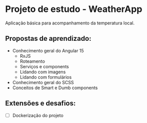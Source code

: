 # Projeto de estudo - WeatherApp

Aplicação básica para acompanhamento da temperatura local.

## Propostas de aprendizado:
- Conhecimento geral do Angular 15
  - RxJS
  - Roteamento
  - Serviços e components
  - Lidando com imagens
  - Lidando com formulários
- Conhecimento geral do SCSS
- Conceitos de Smart e Dumb components

## Extensões e desafios:
- [ ] Dockerização do projeto

